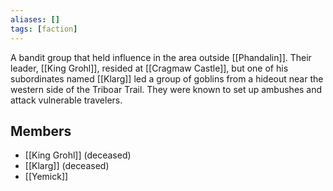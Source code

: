 ```yaml
---
aliases: []
tags: [faction]
---
```

A bandit group that held influence in the area outside [[Phandalin]]. Their leader, [[King Grohl]], resided at [[Cragmaw Castle]], but one of his subordinates named [[Klarg]] led a group of goblins from a hideout near the western side of the Triboar Trail. They were known to set up ambushes and attack vulnerable travelers.

## Members
- [[King Grohl]] (deceased)
- [[Klarg]] (deceased)
- [[Yemick]]